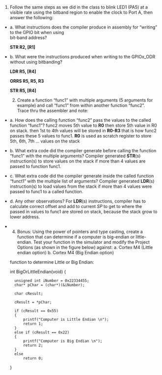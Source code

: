   1. Follow the same steps as we did in the class to blink LED1 (PA5) at a visible rate using the bitband 
     region to enable the clock to Port A, then answer the following:
* a. What instructions does the compiler produce in assembly for “writing” to the GPIO bit when using    
     bit-band address?
     
     **STR  R2, [R1]**
* b. What were the instructions produced when writing to the GPIOx_ODR without using bitbanding?
     
     **LDR   R5, [R4]**
     
     **ORRS  R5, R5, R3**
     
     **STR   R5, [R4]**

  2. Create a function “func1” with multiple arguments (5 arguments for example) and call “func1”
     from within another function “func2”. Trace thru the assembler and note:
* a. How does the calling function “func2” pass the values to the called function “func1”?
     func2 moves 5th value to **R0** then store 5th value in R0 on stack.  then 1st to 4th values will be 
     stored in **R0-R3** that is how func2 passes these 5 values to func1.  **R0** is used as scratch register
     to store 5th, 6th, 7th ... values on the stack
* b. What extra code did the compiler generate before calling the function “func1” with the
     multiple arguments?
     Compiler generated **STR**(s) instruction(s) to store values on the stack if more than 4 values are passed
     to function func1.
* c. What extra code did the compiler generate inside the called function “funct1” with the
     multiple list of arguments?
     Compiler generated **LDR**(s) instruction(s) to load values from the stack if more than 4 values were passed to func1
     to a called function.
* d. Any other observations? For **LDR**(s) instructions, compiler has to calculate correct offset and add 
     to current *SP* to get to where the passed in values to func1 are stored on stack, because the stack grow to lower address.

* 4. Bonus: Using the power of pointers and type casting, create a function that can determine if a
     computer is big-endian or little-endian. Test your function in the simulator and modify the
     Project Options (as shown in the figure below) against:
     a. Cortex M4 (Little endian option)
     b. Cortex M4 (Big Endian option)

    function to determine Little or Big Endian: 
    
    int BigOrLittleEndian(void)
    {
    
        unsigned int iNumber = 0x22334455;
        char* pChar = (char*)(&iNumber);
        
        char cResult;
        
        cResult = *pChar;
        
        if (cResult == 0x55)
        {
            printf("Computer is Little Endian \n");
            return 1;
        }
        else if (cResult == 0x22)
        {
            printf("Computer is Big Endian \n");
            return 2;
        }
        else
            return 0;
    }
